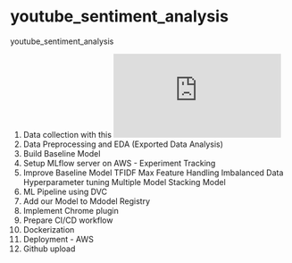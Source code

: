 # youtube_sentiment_analysis
youtube_sentiment_analysis
 1. Data collection
    with this ![Python Script](https://github.com/spha-code/YouTube_Comments_Sentiment_Analysis/blob/main/00_Python_YouTube_Comments_Scraper.py)
 3. Data Preprocessing and EDA (Exported Data Analysis)
 4. Build Baseline Model
 5. Setup MLflow server on AWS - Experiment Tracking
 6. Improve Baseline Model
      TFIDF
      Max Feature
      Handling Imbalanced Data
      Hyperparameter tuning
      Multiple Model
      Stacking Model
  7. ML Pipeline using DVC
  8. Add our Model to Mdodel Registry
  9. Implement Chrome plugin
  10. Prepare CI/CD workflow
  11. Dockerization
  12. Deployment - AWS
  13. Github upload
